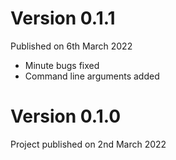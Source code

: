 # Version 0.1.1
Published on 6th March 2022
- Minute bugs fixed
- Command line arguments added
# Version 0.1.0
Project published on 2nd March 2022